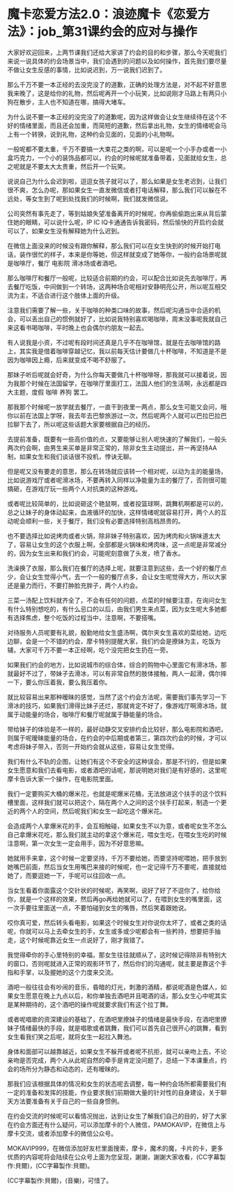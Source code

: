 # 魔卡恋爱方法2.0：浪迹魔卡《恋爱方法》：job_第31课约会的应对与操作

大家好欢迎回来，上两节课我们还给大家讲了约会的目的和步骤，那么今天呢我们来说一说具体的约会场景当中，我们会遇到的问题以及如何操作，首先我们要尽量不做让女生反感的事情，比如说迟到，万一说我们迟到了。

那么千万不要一本正经的去没完没了的道歉，正确的处理方法是，对不起不好意思我来晚了，这是给你的礼物，然后呢再开一个小玩笑，比如说刚才马路上有两只小狗在散步，主人也不知道在哪，搞得大堵车。

为什么说不要一本正经的没完没了的道歉呢，因为这样做会让女生继续待在这个不好的情绪里面，而且还会加重，而简短的道歉，然后拿出礼物，女生的情绪呢会马上有一个转换，说到礼物，这种约会见面的，见面的小礼物啊。

一般呢都不要太重，千万不要搞一大束花之类的啊，可以是呢一个小手办或者一小盒巧克力，一个小的装饰品都可以，约会的时候呢就准备带着，见面就给女生，总之呢就是不要太大太贵重，然后开一个玩笑。

说说自己为什么会迟到啦，逗逗女孩子就可以了，那么如果是女生老迟到，让我们很不爽，怎么办呢，那如果女生一直发微信或者打电话解释，那么我们可以躲在不远处，等女生到了呢到处找我们的时候啊，我们就发微信说。

公司突然有事先走了，等到姑娘失望准备离开的时候呢，你再偷偷跑出来从背后蒙住她的眼睛，可以说什么呢，IP IC IQ卡通通告诉我密码，然后愉快的开启约会就可以了，如果女生没有解释她为什么迟到。

在微信上面没来的时候没有跟你解释，那么我们可以在女生快到的时候开始打电话，装作很忙的样子，本来是你等她，但这样就变成了她等你，一般约会场景呢就是咖啡厅，餐厅 电影院 滑冰场或者酒吧。

那么咖啡厅和餐厅一般呢，比较适合前期的约会，可以配合比如说先去咖啡厅，再去餐厅吃饭，中间做到一个转场，这两种场合呢相对安静明亮公开，所以呢互相交流为主，不适合进行这个肢体上面的升级。

注意我们需要了解一些，关于咖啡的种类口味的故事，然后呢沟通当中合适的机会，可以丢出自己的惯例就好了，比如说我特别喜欢喝咖啡，周末没事呢我就自己来这看书喝咖啡，平时晚上也会偶尔约朋友一起去。

有人说我是小资，不过呢有段时间还真是几乎不在咖啡馆，就是在去咖啡馆的路上，其实我是借着咖啡穿越记忆，我以前每天估计要做几十杯咖啡，不知道是不是因为咖啡因上瘾，后来就变成不喝不舒服了。

那妹子听后呢就会好奇，为什么你每天要做几十杯咖啡呀，那我就可以接着说，因为我那个时候在法国留学，在咖啡厅里面打工，法国人他们的生活啊，永远都是四大主题，度假 咖啡 养狗 罢工。

那我那个时候呢一放学就去餐厅，一直干到夜里一两点，那么女生可能又会问，哦 你以前在法国上学呀，我去年去巴黎旅游过一次，然后呢两个人就可以巴拉巴拉巴拉聊下去了，所以呢这些话题大家要根据自己的经历。

去提前准备，既要有一些高价值的点，又要能够让别人呢快速的了解我们，一般头两次约会啊，由男生来买单是非常正常的，除非女生主动提出，并一再坚持AA制，如果女生和我们谈话很不投机，悖诀无聊。

但是呢又没有要走的意思，那么在转场就应该转一个相对呢，以动为主的能量场，比如说游戏厅或者呢滑冰场，不要再转入同样以净能量为主的餐厅了，否则很可能搞砸，在游戏厅玩一些两个人对抗类的这种游戏。

或者呢比较简单的，比如说砸这个艳鼠啊，或者投篮球啊，跳舞机啊都是可以的，总之让妹子的身体动起来，血液循环的加快，这样情绪呢就容易打开，两个人的互动呢会顺利一些，关于餐厅，我们没有必要选择特别高档昂贵的。

也不要选择比如说烤肉或者火锅，除非妹子特别喜欢，因为烤肉和火锅味道太大了，容易让女生的这个衣服上啊，全部都是火锅味和烤肉味，这一点呢是非常减分的，因为女生出来和我们约会，可能呢刻意做了头发，喷了香水。

洗澡换了衣服，那么我们在餐厅的选择上呢，就要注意到这些，去一个好的餐厅点少，会让女生觉得小气，去一个一般的餐厅点多，会让女生呢觉得大方，所以大家还是量力而行，不要打肿脸充胖子，两个人约会。

三菜一汤配上饮料就齐全了，不会有任何的问题，点菜的时候要注意，在询问女生有什么特别想吃的，有什么忌口的以后，由我们男生来点菜，因为女生呢大多她都有选择焦虑，整个吃饭的过程当中，注意啊，不要搭嘴。

对待服务人员呢要有礼貌，殷勤地给女生盛汤啊，偶尔夹女生喜欢的菜给她，边吃边聊，会是一个不错的约会，摩卡特别提醒大家，我们约会是撩妹为主，吃饭为辅，大家可千万不要一本正经啊，吃个没完把女生扔在一旁。

如果我们约会的地方，比如说城市的综合体，综合的购物中心里面它有滑冰场，那就最好不过了，带妹子去滑冰，可以有非常自然的肢体接触，两人一起滑，偶尔摔一下，要么你压着我，要么我压着你。

就比较容易出来那种暧昧的感觉，当然了这个约会方法呢，需要我们事先学习一下滑冰的技巧，如果我们滑得比妹子还烂，那就肯定不好了，像游戏厅啊滑冰场，就属于动能量的场合，咖啡厅和餐厅呢就属于静能量的场合。

带给妹子的体验是不一样的，最好动静交叉安排约会比较好，那么电影院和酒吧，则属于呢暧昧能量的场合，在约会的中后期或者第三，第四次约会的时候，才可以考虑将妹子带入，否则一开始约会就从这些，容易让女生觉得。

我们有什么不轨的企图，让她们有这个不安全的这种误会，那是不行的，但是如果女生愿意和我们去看电影，或者酒吧的话呢，那说明她对我们是有好感的，这里呢摩卡告诉大家一个操作，在电影院里面。

我们一定要购买大桶的爆米花，也就是呢爆米花桶，无法放进这个扶手的这个饮料槽里面，这样我们就可以把这个，隔在两个人之间的这个扶手打起来，制造一个更近的两个人的空间，然后呢我们和女生一起吃这个爆米花。

会造成两个人拿爆米花的手，会互相触碰，如果女生不以为意，或者呢女生不怎么自己拿爆米花吃，那么我们就主动的拿这个爆米花，喂女生吃，在喂女生吃的时候注意啊，第一次女生一定会用手，因为不好意思嘛。

她就用手来拿，这个时候一定要坚持，千万不要给她，而要坚持呢喂她，把手放到她嘴巴前面，然后当女生用嘴巴来接的时候呢，也一定记得千万不要呢，直接就给她了，而要逗她一下，手呢可以往回收一点。

当女生看着你面露这个交针状的时候呢，再笑啊，说好了好了不逗你了，给你给你，就是一个这样的效果，然后再go再给她就可以了，在喂到女生的嘴里面，这一次手要往里面送一点，不要怕碰到女生的嘴唇，然后笑着跟她说。

哎你真可爱，然后转头看电影，如果这个时候女生对你说你太坏了，或者之类的话呢，你就可以马上去牵女生的手，女生或多或少呢都会有一些矜持，想要把手抽走，这个时候呢靠近女生一点说好了，刚才我错了。

我觉得牵你的手心里特别的幸福，那女生往往就顺从了，这时候记得除非有特别大的窗口，否则呢就进入正常的观影环节了，然后你们的沟通呢，就主要是靠这个手指和手掌，以及握她的这个力度来交流。

酒吧一般往往会有吵闹的音乐，昏暗的灯光，刺激的酒精，都说呢酒是色媒人，如果女生愿意在晚上九点以后，和你单独去酒吧并且喝酒的话，那么女生心中呢其实是某种期待的，这个酒吧的操作呢就要求我们有这个拉丁舞。

或者呢唱歌的资深建设的基础了，在酒吧里撩妹子的情绪是最快手段，在酒吧里撩妹子情绪最快的手段，就是唱歌或者跳舞，我们可以首先自己很开心的跳舞，看到女生看我们笑之后呢，就将女生一起拉入舞池。

身体和面部可以越靠越近，如果女生不躲开或者呢不抗拒，就可以亲吻上去，不论亲吻是否完成，两个人从此呢自然的牵手是肯定没问题了，总结一下本课重点，约会的场所分为静态和动态的，还有暧昧的。

那我们应该根据具体的情况和女生的状态呢去调整，每一种约会场所都需要我们有一定的准备和发挥的技能，作业要求我们前期做大量的针对性的自身建设，关于聊天方法要准备有关于自己的一些自身惯例。

在约会交流的时候呢可以看情况抛出，达到让女生了解我们自己的目的，好了大家在约会方面还有什么疑问，可以添加摩卡的个人微信，PAMOKAVIP，在微信上与摩卡交流，或者添加摩卡的微信公众号。

MOKAVIP999，在微信添加好友栏里面搜索，摩卡，魔术的魔，卡片的卡，更多优质的内容呢将会陆续在公众号上面为您呈现，謝謝，謝謝大家收看，(CC字幕製作:貝爾)，(CC字幕製作:貝爾)。

(CC字幕製作:貝爾)，(音樂)，可惜了。